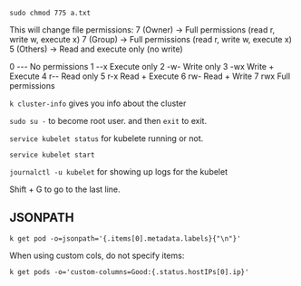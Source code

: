 `sudo chmod 775 a.txt`

This will change file permissions:
7 (Owner) → Full permissions (read r, write w, execute x)
7 (Group) → Full permissions (read r, write w, execute x)
5 (Others) → Read and execute only (no write)

0	---	No permissions
1	--x	Execute only
2	-w-	Write only
3	-wx	Write + Execute
4	r--	Read only
5	r-x	Read + Execute
6	rw-	Read + Write
7	rwx Full permissions

`k cluster-info` gives you info about the cluster

`sudo su -` to become root user. and then `exit` to exit.

`service kubelet status` for kubelete running or not.

`service kubelet start`

`journalctl -u kubelet` for showing up logs for the kubelet

Shift + G to go to the last line.


## JSONPATH

`k get pod -o=jsonpath='{.items[0].metadata.labels}{"\n"}'`

When using custom cols, do not specify items:

`k get pods -o='custom-columns=Good:{.status.hostIPs[0].ip}'`
